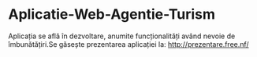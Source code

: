 # Aplicatie-Web-Agentie-Turism

Aplicația se află în dezvoltare, anumite funcționalități având nevoie de îmbunătățiri.Se găsește prezentarea aplicației la:
http://prezentare.free.nf/
